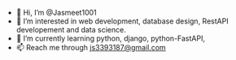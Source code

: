 - 👋 Hi, I’m @Jasmeet1001
- 👀 I’m interested in web development, database design, RestAPI developement and data science.
- 🌱 I’m currently learning python, django, python-FastAPI,
- 📫 Reach me through js3393187@gmail.com

<!---
Jasmeet1001/Jasmeet1001 is a ✨ special ✨ repository because its `README.md` (this file) appears on your GitHub profile.
You can click the Preview link to take a look at your changes.
--->
